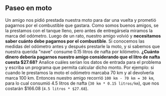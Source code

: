 ## Paseo en moto

Un amigo nos pidió prestada nuestra moto para dar una vuelta y prometió pagarnos por el combustible que gastara. Como somos buenos amigos, se la prestamos con el tanque lleno, pero antes de entregársela miramos la marca del odómetro. Luego de un rato, nuestro amigo volvió y **necesitamos saber cuánto debe pagarnos por el combustible**. Si conocemos las medidas del odómetro antes y después prestarle la moto, y si sabemos que nuestra querida "nave" consume 0.15 litros de nafta por kilómetro. **¿Cuánto dinero debería pagarnos nuestro amigo considerando que el litro de nafta cuesta $27.68?** Analice cuáles serían los datos de entrada para el problema y escriba un programa que permita calcular dicho monto. Por ejemplo: si cuando le prestamos la moto el odómetro marcaba 70 km y al devolverla marca 100 km. Entonces nuestro amigo recorrió ```100 km - 70 km = 30 km```, para lo cual consumió 4.5 litros de nafta (```30 km * 0.15 litros/km```), que nos costarán $166.08 (```4.5 litros * $27.68```).
